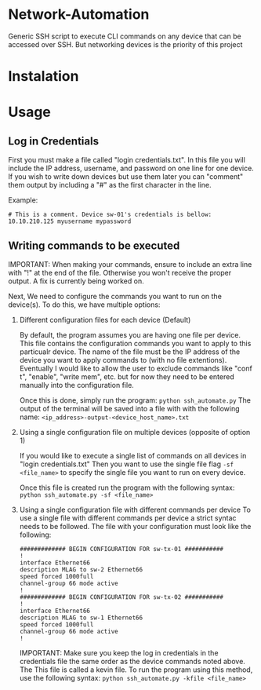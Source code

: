 # Network-Automation
Generic SSH script to execute CLI commands on any device that can be accessed over SSH. But networking devices is the priority of this project

# Instalation

# Usage
## Log in Credentials
First you must make a file called "login credentials.txt". In this file you will include the IP address, username, and password on one line for one device. If you wish to write down devices but use them later you can "comment" them output by including a "#" as the first character in the line.
 
 Example: 
 ```
 # This is a comment. Device sw-01's credentials is bellow:
 10.10.210.125 myusername mypassword
 ```
 
 ## Writing commands to be executed
 IMPORTANT: When making your commands, ensure to include an extra line with "!" at the end of the file. Otherwise you won't receive the proper output. A fix is currently being worked on.
 
 Next, We need to configure the commands you want to run on the device(s). To do this,
we have multiple options:

1. Different configuration files for each device (Default)

   By default, the program assumes you are having one file per device. This file contains the configuration commands you want to apply to this particualr device. The name of the file must be the IP address of the device you want to apply commands to (with no file extentions). Eventually I would like to allow the user to exclude commands like "conf t", "enable", "write mem", etc. but for now they need to be entered manually into the configuration file.
   
    Once this is done, simply run the program: ```python ssh_automate.py```
    The output of the terminal will be saved into a file with with the following name: ```<ip_address>-output-<device_host_name>.txt```

2. Using a single configuration file on multiple devices (opposite of option 1)
   
   If you would like to execute a single list of commands on all devices in "login credentials.txt" Then you want to use the single file flag ```-sf <file_name>``` to specify the single file you want to run on every device.
   
   Once this file is created run the program with the following syntax: ```python ssh_automate.py -sf <file_name>```
  
3. Using a single configuration file with different commands per device
 To use a single file with different commands per device a strict syntac needs to be followed. The file with your configuration must look like the following:
    ```
    ############# BEGIN CONFIGURATION FOR sw-tx-01 ###########
    !
    interface Ethernet66
    description MLAG to sw-2 Ethernet66
    speed forced 1000full
    channel-group 66 mode active
    !
    ############# BEGIN CONFIGURATION FOR sw-tx-02 ###########
    !
    interface Ethernet66
    description MLAG to sw-1 Ethernet66
    speed forced 1000full
    channel-group 66 mode active
    !
    ```
    IMPORTANT: Make sure you keep the log in credentials in the credentials file the same order as the device commands noted above. The 
 This file is called a kevin file. To run the program using this method, use the following syntax: ```python ssh_automate.py -kfile <file_name>```
 
 
